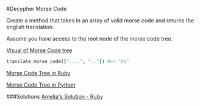 #Decypher Morse Code

Create a method that takes in an array of valid morse code and returns the english translation. 

Assume you have access to the root node of the morse code tree.

[Visual of Morse Code tree](https://apfelmus.nfshost.com/articles/fun-with-morse-code/morse-tree.png)

```Ruby
translate_morse_code(["....", ".."]) #=> "hi"
```

[Morse Code Tree in Ruby](https://github.com/adowns01/Intro-to-Whiteboarding-DBC/blob/master/solutions/morse_code_tree_for_testing.rb)

[Morse Code Tree in Python](solution/morsecodetree.py)

###Solutions
[Amelia's Solution - Ruby](https://github.com/adowns01/Intro-to-Whiteboarding-DBC/blob/master/solutions/morse_code_tree.rb)
